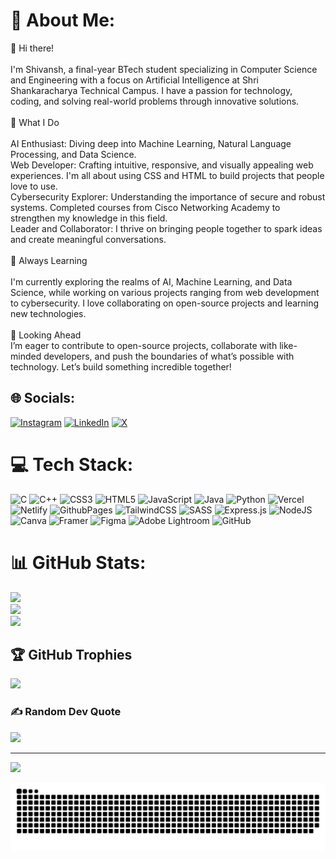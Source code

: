 # 💫 About Me:
👋 Hi there!<br><br>I'm Shivansh, a final-year BTech student specializing in Computer Science and Engineering with a focus on Artificial Intelligence at Shri Shankaracharya Technical Campus. I have a passion for technology, coding, and solving real-world problems through innovative solutions.<br><br>🚀 What I Do<br><br>AI Enthusiast: Diving deep into Machine Learning, Natural Language Processing, and Data Science. <br>Web Developer: Crafting intuitive, responsive, and visually appealing web experiences. I'm all about using CSS and HTML to build projects that people love to use.<br>Cybersecurity Explorer: Understanding the importance of secure and robust systems. Completed courses from Cisco Networking Academy to strengthen my knowledge in this field.<br>Leader and Collaborator: I thrive on bringing people together to spark ideas and create meaningful conversations.<br><br>🌱 Always Learning<br><br>I'm currently exploring the realms of AI, Machine Learning, and Data Science, while working on various projects ranging from web development to cybersecurity. I love collaborating on open-source projects and learning new technologies.<br><br>🎯 Looking Ahead<br>I’m eager to contribute to open-source projects, collaborate with like-minded developers, and push the boundaries of what’s possible with technology. Let’s build something incredible together!


## 🌐 Socials:
[![Instagram](https://img.shields.io/badge/Instagram-%23E4405F.svg?logo=Instagram&logoColor=white)](https://instagram.com/_realshivansh) [![LinkedIn](https://img.shields.io/badge/LinkedIn-%230077B5.svg?logo=linkedin&logoColor=white)](https://linkedin.com/in/shivanshtiwari22) [![X](https://img.shields.io/badge/X-black.svg?logo=X&logoColor=white)](https://x.com/_realshivansh) 

# 💻 Tech Stack:
![C](https://img.shields.io/badge/c-%2300599C.svg?style=for-the-badge&logo=c&logoColor=white) ![C++](https://img.shields.io/badge/c++-%2300599C.svg?style=for-the-badge&logo=c%2B%2B&logoColor=white) ![CSS3](https://img.shields.io/badge/css3-%231572B6.svg?style=for-the-badge&logo=css3&logoColor=white) ![HTML5](https://img.shields.io/badge/html5-%23E34F26.svg?style=for-the-badge&logo=html5&logoColor=white) ![JavaScript](https://img.shields.io/badge/javascript-%23323330.svg?style=for-the-badge&logo=javascript&logoColor=%23F7DF1E) ![Java](https://img.shields.io/badge/java-%23ED8B00.svg?style=for-the-badge&logo=openjdk&logoColor=white) ![Python](https://img.shields.io/badge/python-3670A0?style=for-the-badge&logo=python&logoColor=ffdd54) ![Vercel](https://img.shields.io/badge/vercel-%23000000.svg?style=for-the-badge&logo=vercel&logoColor=white) ![Netlify](https://img.shields.io/badge/netlify-%23000000.svg?style=for-the-badge&logo=netlify&logoColor=#00C7B7) ![GithubPages](https://img.shields.io/badge/github%20pages-121013?style=for-the-badge&logo=github&logoColor=white) ![TailwindCSS](https://img.shields.io/badge/tailwindcss-%2338B2AC.svg?style=for-the-badge&logo=tailwind-css&logoColor=white) ![SASS](https://img.shields.io/badge/SASS-hotpink.svg?style=for-the-badge&logo=SASS&logoColor=white) ![Express.js](https://img.shields.io/badge/express.js-%23404d59.svg?style=for-the-badge&logo=express&logoColor=%2361DAFB) ![NodeJS](https://img.shields.io/badge/node.js-6DA55F?style=for-the-badge&logo=node.js&logoColor=white) ![Canva](https://img.shields.io/badge/Canva-%2300C4CC.svg?style=for-the-badge&logo=Canva&logoColor=white) ![Framer](https://img.shields.io/badge/Framer-black?style=for-the-badge&logo=framer&logoColor=blue) ![Figma](https://img.shields.io/badge/figma-%23F24E1E.svg?style=for-the-badge&logo=figma&logoColor=white) ![Adobe Lightroom](https://img.shields.io/badge/Adobe%20Lightroom-31A8FF.svg?style=for-the-badge&logo=Adobe%20Lightroom&logoColor=white) ![GitHub](https://img.shields.io/badge/github-%23121011.svg?style=for-the-badge&logo=github&logoColor=white)
# 📊 GitHub Stats:
![](https://github-readme-stats.vercel.app/api?username=SHIVANSH2208&theme=neon&hide_border=false&include_all_commits=false&count_private=false)<br/>
![](https://github-readme-streak-stats.herokuapp.com/?user=SHIVANSH2208&theme=neon&hide_border=false)<br/>
![](https://github-readme-stats.vercel.app/api/top-langs/?username=SHIVANSH2208&theme=neon&hide_border=false&include_all_commits=false&count_private=false&layout=compact)

## 🏆 GitHub Trophies
![](https://github-profile-trophy.vercel.app/?username=SHIVANSH2208&theme=radical&no-frame=false&no-bg=false&margin-w=4)

### ✍️ Random Dev Quote
![](https://quotes-github-readme.vercel.app/api?type=horizontal&theme=radical)

---
[![](https://visitcount.itsvg.in/api?id=SHIVANSH2208&icon=0&color=0)](https://visitcount.itsvg.in)

<img src="https://raw.githubusercontent.com/SHIVANSH2208/SHIVANSH2208/output/snake.svg" alt="Snake animation" /> 

###
